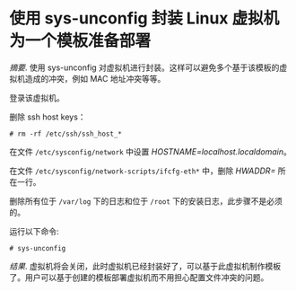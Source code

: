 # 使用 sys-unconfig 封装 Linux 虚拟机为一个模板准备部署

*摘要*.
使用 sys-unconfig
对虚拟机进行封装。这样可以避免多个基于该模板的虚拟机造成的冲突，例如 MAC
地址冲突等等。

登录该虚拟机。

删除 ssh host keys：

    # rm -rf /etc/ssh/ssh_host_*


在文件 `/etc/sysconfig/network` 中设置
*HOSTNAME=localhost.localdomain*。

在文件 `/etc/sysconfig/network-scripts/ifcfg-eth*` 中，删除 *HWADDR=*
所在一行。

删除所有位于 `/var/log` 下的日志和位于 `/root`
下的安装日志，此步骤不是必须的。

运行以下命令:

    # sys-unconfig


*结果*.
虚拟机将会关闭，此时虚拟机已经封装好了，可以基于此虚拟机制作模板了。用户可以基于创建的模板部署虚拟机而不用担心配置文件冲突的问题。
